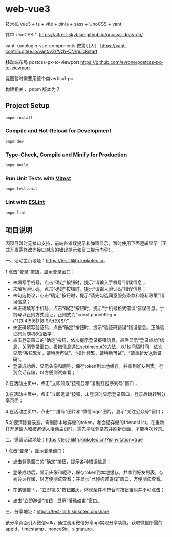 # web-vue3

技术栈 vue3 + ts + vite + pinia + sass + UnoCSS + vant

其中
UnoCSS：
<https://alfred-skyblue.github.io/unocss-docs-cn/>

vant（unplugin-vue-components 按需引入）
<https://vant-contrib.gitee.io/vant/v3/#/zh-CN/quickstart>

移动端布局
postcss-px-to-viewport
<https://github.com/evrone/postcss-px-to-viewport>

竖图暂时需要用这个类vertical-pc

构建相关：
pnpm 版本为 7

## Project Setup

```sh
pnpm install
```

### Compile and Hot-Reload for Development

```sh
pnpm dev
```

### Type-Check, Compile and Minify for Production

```sh
pnpm build
```

### Run Unit Tests with [Vitest](https://vitest.dev/)

```sh
pnpm test:unit
```

### Lint with [ESLint](https://eslint.org/)

```sh
pnpm lint
```

## 项目说明

因项目暂时无接口支持，前端各错误提示和弹窗显示，暂时使用下面逻辑显示（正式开发需修改为接口对应的错误提示和窗口提示内容）。

一、活动主页地址：<https://test-lilith.kinkotec.cn>

1.点击“登录”按钮，显示登录窗口；

- 未填写手机号，点击“确定”按钮时，提示“请输入手机号”错误信息；
- 未填写验证码，点击“确定”按钮时，提示“请输入验证码”错误信息；
- 未勾选协议，点击“确定”按钮时，提示“请先勾选同意服务条款和隐私政策”错误信息；
- 未正确填写手机号，点击“确定”按钮时，提示“手机号格式错误”错误信息。手机号以正则方式验证，正则式为“const phoneReg = /^1(3|4|5|6|7|8|9)\d{9}$/;”；
- 未正确填写验证码，点击“确定”按钮时，提示“验证码错误”错误信息。正确验证码为随机6位数字；
- 点击登录窗口的“确定”按钮，依次提示登录报错信息，最后显示“登录成功”信息，关闭登录窗口。报错信息通过settimeout的方法，以1秒间隔时间，依次显示“系统繁忙，请稍后再试”、“操作频繁，请稍后再试”、“请重新发送验证码”。
- 登录成功后，显示头像和昵称，保存token到本地缓存，并拿到好友列表，存到会话存储，以方便测试查看；

2.在活动主页中，点击”立即领取“按钮显示“复制红包序列码”窗口；

3.在活动主页中，点击”立即邀请“按钮，未登录时显示登录窗口，登录后跳转到分享页面；

4.在活动主页中，点击“二维码”图片和“微信logo”图片，显示“关注公众号”窗口；

5.如要清除登录态，需删除本地存储的token，和会话存储的friendsList。在重新打开邀请人和被邀请人活动主页时，需先清除登录态并刷新页面，才能再次登录。

二、邀请活动地址：<https://test-lilith.kinkotec.cn/?isInvitation=true>

1.点击“登录”，显示登录窗口；

- 点击登录窗口的“确定”按钮，提示各种错误信息；

- 登录成功后，显示头像和昵称，保存token到本地缓存，并拿到好友列表，存到会话存储，以方便测试查看；并显示“已预约过游戏”窗口，方便测试查看。

- 在该链接下，“立即领取”按钮置灰，体现条件不符合时按钮置灰并不可点击；

- 点击“立即邀请”按钮，显示“活动结束”窗口。

三、分享地址：<https://test-lilith.kinkotec.cn/share>

该分享页面引入微信sdk，通过调用微信分享api实现分享功能，获取微信所需的appId、timestamp、nonceStr、signature。